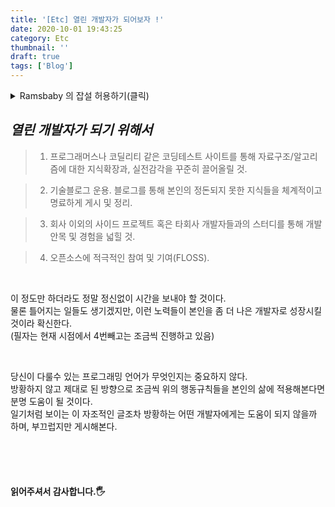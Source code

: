 ```yaml
---
title: '[Etc] 열린 개발자가 되어보자 !'
date: 2020-10-01 19:43:25
category: Etc
thumbnail: ''
draft: true
tags: ['Blog']
---
```


<style>
summary {
    cursor: pointer;
}
</style>
<details>
<summary>Ramsbaby 의 잡설 허용하기(클릭)</summary>
<div markdown="1">

어느덧 2020년도 3개월밖에 남지 않았다.(~~다들 충격받았겠지?~~)<br>
30살, 31살이라는 충격적인 나이를 접하고 <br>_"와 30살 이후로는 정말 시간이 빠르구나"_ 라고 탄식하던게 엊그제 같은데 벌써 2020년도 9개월이나 지나버렸다.(~~2번째충격~~) <br>

<br>

2018년도 하반기 네이버 3차 면접까지 갔던 기억이 생생하다.<br>
조금만 더 집중해볼걸, 더 내 전공지식에 대해 공부하고 갈무리 잘해서 면접장에 가볼걸.<br>
한문제, 두문제, 세문제만 더 대답을 잘했으면 됬었을까?<br>
네이버 쇼핑플랫폼 밋업에서 나를 상담해주셨던 개발자분에게서 개인적인 연락이 왔을때, 알겠다고, 당장 면접보겠다고 했으면 지금은 좀 달라졌을까?<br>
준비되지 못한 어정쩡한 이직준비시간들과 그로 인한 방황으로 2년여를 허무하게 보내버린것같아 정말 안타까웠다.

<br>

그 이듬해 카카오 계열사 2곳에 지원하였다가 면접까진 보았으나 정말 ... 단어 그대로 죽쑤고 나왔다 😭😨😱ㅋㅋㅋ ~~도망치듯 면접장을 빠져나왔다~~ ㅋㅋㅋ ㅋㅋ.<br>
네이버면접때보다 더 제대로 된 답변을 못하고 허무하게 면접장을 물러나오며, 나는 나의 개발커리어에 대한 허탈감이 들었다.<br>
2018년, 2019년이 지나도 내 개발커리어와 개발적인 문제/요구사항/이슈를 다루는 안목이 전혀 넓어진 것 같지가 않았고, 퇴보된 느낌마저 들었다.<br>
나의 개발 연차는 점점 쌓였으나, 머릿속에서 체계적으로 정돈되지 못한 개발 지식들과 일목요연하게 정리되지 않은 잡지식들로 인해, 잘 알고 있던 개념들도 헷갈리기 시작했다.<br>
내가 그토록 경계하던 **수동적이고, 요구사항만 처리하는, 월급넣으면 코드나오는 자판기같은 _코더_**가 되어 있었다.<br>

<br>

현재 재직중인 회사에서 어느덧 4년이라는 시간이 지났고 세상물정 모르던 나는, 나조차도 납득하기 힘들지만 대리 직급을 달고 있다.<br>
회사 취직 후 정말 나의 포지션, 개발커리어방향에 대해서 많이 방황을 했었던 것 같다. (~~현재도 그런듯~~)<br>
안드로이드앱 개발, FLEX/ActionScript 개발, 스프링/JSP/JS 개발과 유지보수 등을 거치며 많이 성장한듯 하면서도(~~해놓은건 많아보이니까~~),<br>
**_"내게 남은게 뭐가 있지?", "나는 남에게 뭐하는 개발자라고 소개해야하지?"_** 라는 자괴감이 들때가 간혹 있었다.<br>

<br>

이제는 저런점들을 버리고, 닫힌, 웅크린 개발자에서 벗어나야 할 때라는 생각에<br> 나름의 여러가지 **행동규칙**들을 세워보았다.(급정색🤔)

<br>

</div>
</details>

## _열린 개발자가 되기 위해서_

> 1.  프로그래머스나 코딜리티 같은 코딩테스트 사이트를 통해 자료구조/알고리즘에 대한 지식확장과, 실전감각을 꾸준히 끌어올릴 것.

> 2. 기술블로그 운용. 블로그를 통해 본인의 정돈되지 못한 지식들을 체계적이고 명료하게 게시 및 정리.

> 3. 회사 이외의 사이드 프로젝트 혹은 타회사 개발자들과의 스터디를 통해 개발 안목 및 경험을 넓힐 것.

> 4. 오픈소스에 적극적인 참여 및 기여(FLOSS).

<br>

이 정도만 하더라도 정말 정신없이 시간을 보내야 할 것이다.<br>
물론 틀어지는 일들도 생기겠지만, 이런 노력들이 본인을 좀 더 나은 개발자로 성장시킬 것이라 확신한다.<br>
(필자는 현재 시점에서 4번빼고는 조금씩 진행하고 있음)

<br>

당신이 다룰수 있는 프로그래밍 언어가 무엇인지는 중요하지 않다.<br>
방황하지 않고 제대로 된 방향으로 조금씩 위의 행동규칙들을 본인의 삶에 적용해본다면 분명 도움이 될 것이다.<br>
일기처럼 보이는 이 자조적인 글조차 방황하는 어떤 개발자에게는 도움이 되지 않을까 하며, 부끄럽지만 게시해본다.<br>

<br>
<br>
<br>

#### 읽어주셔서 감사합니다.🖐
